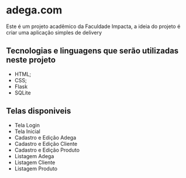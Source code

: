# adega.com
Este é um projeto acadêmico da Faculdade Impacta, a ideia do projeto é criar uma aplicação simples de delivery


## Tecnologias e linguagens que serão utilizadas neste projeto
- HTML;
- CSS;
- Flask
- SQLite

## Telas disponiveis 
- Tela Login
- Tela Inicial
- Cadastro e Edição Adega
- Cadastro e Edição Cliente
- Cadastro e Edição Produto
- Listagem Adega
- Listagem Cliente
- Listagem Produto

